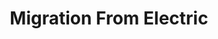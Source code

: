 ---
redirect: "/docs/migration-from-electric/first-considerations/index.html"
title: "Migration From Electric"
alwaysActive: true
order: 1
---